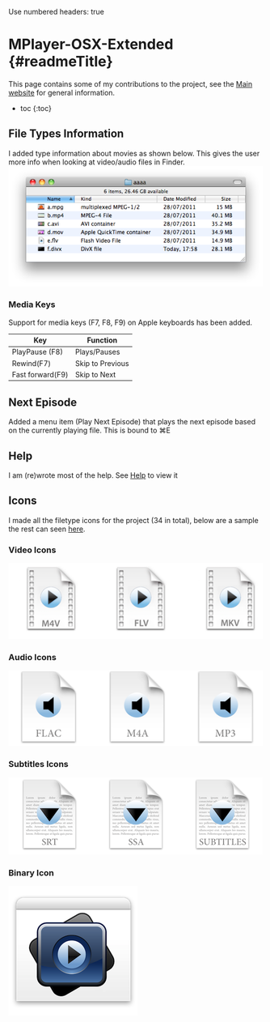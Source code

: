 Use numbered headers: true

MPlayer-OSX-Extended {#readmeTitle}
===================================

This page contains some of my contributions to the project, see the [Main website](http://mplayerosx.ch/) for general information. 

* toc
{:toc}

File Types Information 
----------------------
I added type information about movies as shown below. This gives the user more info when looking at video/audio  files in Finder.
![Filetypes](/images/projects/MPlayer-OSX-Extended/Filetypes.png)


### Media Keys ###
Support for media keys (F7, F8, F9) on Apple keyboards has been added. 

| Key              | Function          |
| ---------------- | ----------------- |
| PlayPause (F8)   |  Plays/Pauses     |
| Rewind(F7)       |  Skip to Previous |
| Fast forward(F9) |  Skip to Next     |

Next Episode
------------
Added a menu item (Play Next Episode) that plays the next episode based on the currently playing file. This is bound to  ⌘E

Help 
----
I am (re)wrote most of the help.  See [Help](/docs/MPlayer-OSX-Extended "MPlayer-OSX-Extended help" ) to view it

Icons
-----
I made all the filetype icons for the project (34 in total), below are a sample the rest can seen [here](https://github.com/Bilalh/MPlayer-OSX-Extended/tree/build/extras/File%20Type%20Icons "Complete set of icons").

### Video Icons ###
![Video Icons](/images/projects/MPlayer-OSX-Extended/Video.png)

### Audio Icons ###
![Audio Icons](/images/projects/MPlayer-OSX-Extended/Audio.png)

### Subtitles Icons ###
![Subtitles Icons](/images/projects/MPlayer-OSX-Extended/Subtitles.png)

### Binary Icon ###
![Binary Icon](/images/projects/MPlayer-OSX-Extended/Binary.png)